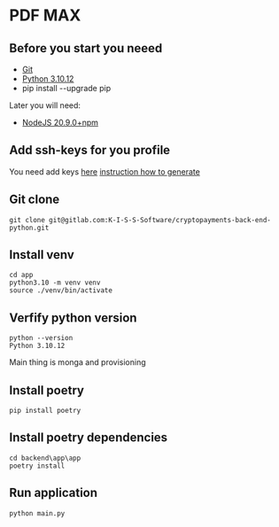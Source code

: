 # PDF MAX


## Before you start you neeed

* [Git](https://git-scm.com/book/en/v2/Getting-Started-Installing-Git)
* [Python 3.10.12](https://www.python.org/downloads/release/python-3913/)
* pip install --upgrade pip

Later you will need:
* [NodeJS 20.9.0+npm](https://nodejs.org/en/)

## Add ssh-keys for you profile
You need add keys [here](https://gitlab.com/-/profile/keys) [instruction how to generate](https://coderlessons.com/tutorials/devops/vyuchit-gitlab/gitlab-nastroika-kliucha-ssh)

## Git clone 
`git clone git@gitlab.com:K-I-S-S-Software/cryptopayments-back-end-python.git`

## Install venv
`cd app` <br />
`python3.10 -m venv venv` <br />
`source ./venv/bin/activate`

## Verfify python version

`python --version` <br />
`Python 3.10.12`

Main thing is monga and provisioning

## Install poetry
`pip install poetry`

## Install poetry dependencies
`cd backend\app\app` <br />
`poetry install`

## Run application
`python main.py`
